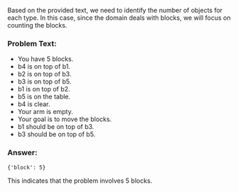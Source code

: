 Based on the provided text, we need to identify the number of objects for each type. In this case, since the domain deals with blocks, we will focus on counting the blocks.

### Problem Text:
- You have 5 blocks.
- b4 is on top of b1.
- b2 is on top of b3.
- b3 is on top of b5.
- b1 is on top of b2.
- b5 is on the table.
- b4 is clear.
- Your arm is empty.
- Your goal is to move the blocks.
- b1 should be on top of b3.
- b3 should be on top of b5.

### Answer:
```
{'block': 5}
```

This indicates that the problem involves 5 blocks.